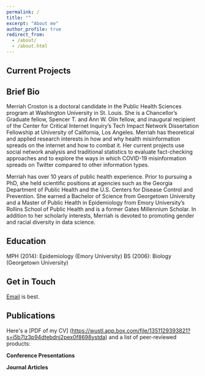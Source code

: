 ```yaml
---
permalink: /
title: ""
excerpt: "About me"
author_profile: true
redirect_from: 
  - /about/
  - /about.html
---
```


Current Projects
------

Brief Bio
------
Merriah Croston is a doctoral candidate in the Public Health Sciences program at Washington University in St. Louis. She is a Chancellor’s Graduate fellow, Spencer T. and Ann W. Olin fellow, and inaugural recipient of the Center for Critical Internet Inquiry’s Tech Impact Network Dissertation Fellowship at University of California, Los Angeles. Merriah has theoretical and applied research interests in how and why health misinformation spreads on the internet and how to combat it. Her current projects use social network analysis and traditional statistics to evaluate fact-checking approaches and to explore the ways in which COVID-19 misinformation spreads on Twitter compared to other information types.

Merriah has over 10 years of public health experience. Prior to pursuing a PhD, she held scientific positions at agencies such as the Georgia Department of Public Health and the U.S. Centers for Disease Control and Prevention. She earned a Bachelor of Science from Georgetown University and a Master of Public Health in Epidemiology from Emory University’s Rollins School of Public Health and is a former Gates Millennium Scholar. In addition to her scholarly interests, Merriah is devoted to promoting gender and racial diversity in data science.

Education
------
MPH (2014): Epidemiology (Emory University)
BS (2006): Biology (Georgetown University)

Get in Touch
------
[Email](mcroston@wustl.edu) is best.

Publications
------
Here's a [PDF of my CV] (https://wustl.app.box.com/file/1351129393821?s=i5b7lz3p94dtebdnj2pex0f8698ystda) and a list of peer-reviewed products:

**Conference Presentations**

**Journal Articles**



